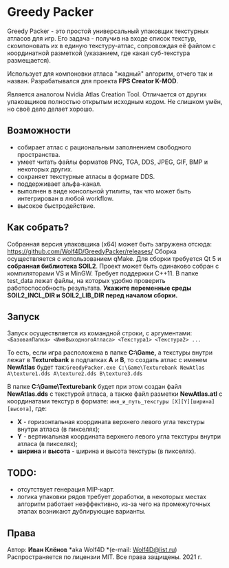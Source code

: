 # Greedy Packer
Greedy Packer - это простой универсальный упаковщик текстурных атласов для игр. Его задача - получив на входе список текстур, скомпоновать их в единую текстуру-атлас, сопровождая её файлом с координатной разметкой (указанием, где какая суб-текстура размещается).

Использует для компоновки атласа "жадный" алгоритм, отчего так и назван. Разрабатывался для проекта **FPS Creator K-MOD**. 

Является аналогом Nvidia Atlas Creation Tool. Отличается от других упаковщиков полностью открытым исходным кодом. Не слишком умён, но своё дело делает хорошо. 

## Возможности
- собирает атлас с рациональным заполнением свободного пространства.
- умеет читать файлы форматов PNG, TGA, DDS, JPEG, GIF, BMP и некоторых других.
- сохраняет текстурные атласы в формате DDS.
- поддерживает альфа-канал.
- выполнен в виде консольной утилиты, так что может быть интегрирован в любой workflow.
- высокое быстродействие.

## Как собрать?
Собранная версия упаковщика (x64) может быть загружена отсюда: https://github.com/Wolf4D/GreedyPacker/releases/
Сборка осуществляется с использованием qMake. 
Для сборки требуется Qt 5 и **собранная библиотека SOIL2**. 
Проект может быть одинаково собран с компиляторами VS и MinGW. Требует поддержки C++11. В папке test_data лежат файлы, на которых удобно проверить работоспособность результата.
**Укажите переменные среды SOIL2_INCL_DIR и SOIL2_LIB_DIR перед началом сборки.**

## Запуск
Запуск осуществляется из командной строки, с аргументами: `
<БазоваяПапка> <ИмяВыходногоАтласа> <Текстура1> <Текстура2> ...
`

То есть, если игра расположена в папке **C:\Game,** а текстуры внутри лежат в **Texturebank** в подпапках **A** и **B**, то создать атлас с именем **NewAtlas** будет так:`
GreedyPacker.exe C:\Game\Texturebank NewAtlas A\texture1.dds A\texture2.dds B\texture3.dds
`

В папке **C:\Game\Texturebank** будет при этом создан файл  **NewAtlas.dds** с текстурой атласа, а также файл разметки **NewAtlas.atl** с координатами текстур в формате: `имя_и_путь_текстуры [X][Y][ширина][высота]`, где:
- **X** - горизонтальная координата верхнего левого угла текстуры внутри атласа (в пикселях);
- **Y** - вертикальная координата верхнего левого угла текстуры внутри атласа (в пикселях);
- **ширина** и **высота** - ширина и высота текстуры (в пикселях).

## TODO:
- отсутствует генерация MIP-карт.
- логика упаковки рядов требует доработки, в некоторых местах алгоритм работает неэффективно, из-за чего на промежуточных этапах возникают дублирующие варианты.

## Права
Автор: **Иван Клёнов** *aka Wolf4D *(e-mail: Wolf4D@list.ru)
Распространяется по лицензии MIT.
Все права защищены. 2021 г.